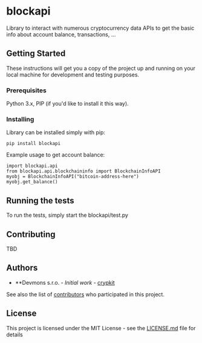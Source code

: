# blockapi

Library to interact with numerous cryptocurrency data APIs to get the basic info about account balance, transactions, ...

## Getting Started

These instructions will get you a copy of the project up and running on your local machine for development and testing purposes.

### Prerequisites

Python 3.x, PIP (if you'd like to install it this way).

### Installing

Library can be installed simply with pip:

```
pip install blockapi
```

Example usage to get account balance:
```
import blockapi.api
from blockapi.api.blockchaininfo import BlockchainInfoAPI
myobj = BlockchainInfoAPI("bitcoin-address-here")
myobj.get_balance()
```

## Running the tests

To run the tests, simply start the blockapi/test.py

## Contributing

TBD

## Authors

* **Devmons s.r.o. - *Initial work* - [crypkit](https://github.com/crypkit)

See also the list of [contributors](https://github.com/crypkit/blockapi/contributors) who participated in this project.

## License

This project is licensed under the MIT License - see the [LICENSE.md](LICENSE.md) file for details

